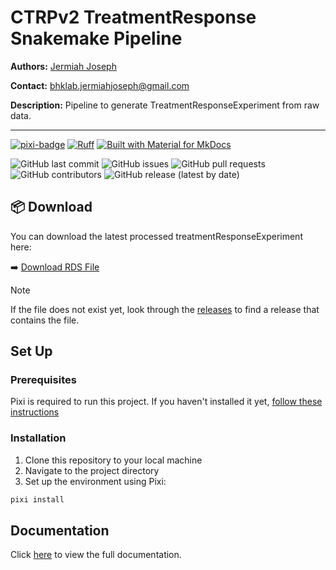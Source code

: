 # CTRPv2 TreatmentResponse Snakemake Pipeline

**Authors:** [Jermiah Joseph](https://github.com/jjjermiah)

**Contact:** [bhklab.jermiahjoseph@gmail.com](mailto:bhklab.jermiahjoseph@gmail.com)

**Description:** Pipeline to generate TreatmentResponseExperiment from raw data.

--------------------------------------

[![pixi-badge](https://img.shields.io/endpoint?url=https://raw.githubusercontent.com/prefix-dev/pixi/main/assets/badge/v0.json&style=flat-square)](https://github.com/prefix-dev/pixi)
[![Ruff](https://img.shields.io/endpoint?url=https://raw.githubusercontent.com/astral-sh/ruff/main/assets/badge/v2.json&style=flat-square)](https://github.com/astral-sh/ruff)
[![Built with Material for MkDocs](https://img.shields.io/badge/mkdocs--material-gray?logo=materialformkdocs&style=flat-square)](https://github.com/squidfunk/mkdocs-material)

![GitHub last commit](https://img.shields.io/github/last-commit/BHKLAB-DataProcessing/ctrpv2-treatmentresponse-snakemake?style=flat-square)
![GitHub issues](https://img.shields.io/github/issues/BHKLAB-DataProcessing/ctrpv2-treatmentresponse-snakemake?style=flat-square)
![GitHub pull requests](https://img.shields.io/github/issues-pr/BHKLAB-DataProcessing/ctrpv2-treatmentresponse-snakemake?style=flat-square)
![GitHub contributors](https://img.shields.io/github/contributors/BHKLAB-DataProcessing/ctrpv2-treatmentresponse-snakemake?style=flat-square)
![GitHub release (latest by date)](https://img.shields.io/github/v/release/BHKLAB-DataProcessing/ctrpv2-treatmentresponse-snakemake?style=flat-square)

## 📦 Download

You can download the latest processed treatmentResponseExperiment here:

➡️ [Download RDS File](https://github.com/BHKLAB-DataProcessing/ctrpv2-treatmentresponse-snakemake/releases/latest/download/CTRPv2.0_treatmentResponseExperiment.RDS)

> [!NOTE]
> If the file does not exist yet, look through the [releases](https://github.com/BHKLAB-DataProcessing/ctrpv2-treatmentresponse-snakemake/releases) to find a release that contains the file.

## Set Up

### Prerequisites

Pixi is required to run this project.
If you haven't installed it yet, [follow these instructions](https://pixi.sh/latest/)

### Installation

1. Clone this repository to your local machine
2. Navigate to the project directory
3. Set up the environment using Pixi:

```bash
pixi install
```

## Documentation

Click [here](https://BHKLAB-DataProcessing.github.io/ctrpv2-treatmentresponse-snakemake) to view the full documentation.
